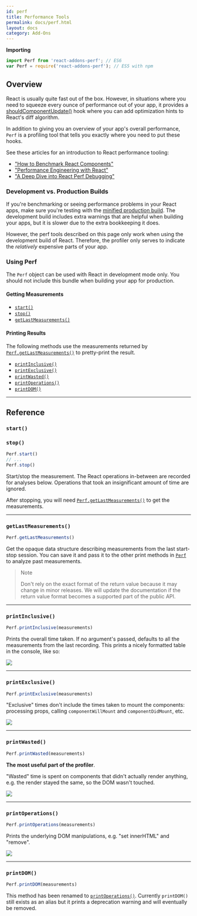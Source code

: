 ```yaml
---
id: perf
title: Performance Tools
permalink: docs/perf.html
layout: docs
category: Add-Ons
---
```


**Importing**

```javascript
import Perf from 'react-addons-perf'; // ES6
var Perf = require('react-addons-perf'); // ES5 with npm
```


## Overview

React is usually quite fast out of the box. However, in situations where you need to squeeze every ounce of performance out of your app, it provides a [shouldComponentUpdate()](/react/docs/react-component.html#shouldcomponentupdate) hook where you can add optimization hints to React's diff algorithm.

In addition to giving you an overview of your app's overall performance, `Perf` is a profiling tool that tells you exactly where you need to put these hooks.

See these articles for an introduction to React performance tooling:

 - ["How to Benchmark React Components"](https://medium.com/code-life/how-to-benchmark-react-components-the-quick-and-dirty-guide-f595baf1014c)
 - ["Performance Engineering with React"](http://benchling.engineering/performance-engineering-with-react/)
 - ["A Deep Dive into React Perf Debugging"](http://benchling.engineering/deep-dive-react-perf-debugging/) 

### Development vs. Production Builds

If you're benchmarking or seeing performance problems in your React apps, make sure you're testing with the [minified production build](/react/downloads.html). The development build includes extra warnings that are helpful when building your apps, but it is slower due to the extra bookkeeping it does.

However, the perf tools described on this page only work when using the development build of React. Therefore, the profiler only serves to indicate the _relatively_ expensive parts of your app.

### Using Perf

The `Perf` object can be used with React in development mode only. You should not include this bundle when building your app for production.

#### Getting Measurements

 - [`start()`](#start)
 - [`stop()`](#stop)
 - [`getLastMeasurements()`](#getlastmeasurements)

#### Printing Results

The following methods use the measurements returned by [`Perf.getLastMeasurements()`](#getlastmeasurements) to pretty-print the result.

 - [`printInclusive()`](#printinclusive)
 - [`printExclusive()`](#printexclusive)
 - [`printWasted()`](#printwasted)
 - [`printOperations()`](#printoperations)
 - [`printDOM()`](#printdom)

* * *

## Reference

### `start()`
### `stop()`

```javascript
Perf.start()
// ...
Perf.stop()
```

Start/stop the measurement. The React operations in-between are recorded for analyses below. Operations that took an insignificant amount of time are ignored.

After stopping, you will need [`Perf.getLastMeasurements()`](#getlastmeasurements) to get the measurements.

* * *

### `getLastMeasurements()`

```javascript
Perf.getLastMeasurements()
```

Get the opaque data structure describing measurements from the last start-stop session. You can save it and pass it to the other print methods in [`Perf`](#printing-results) to analyze past measurements.

> Note
>
> Don't rely on the exact format of the return value because it may change in minor releases. We will update the documentation if the return value format becomes a supported part of the public API.

* * *

### `printInclusive()`

```javascript
Perf.printInclusive(measurements)
```

Prints the overall time taken. If no argument's passed, defaults to all the measurements from the last recording. This prints a nicely formatted table in the console, like so:

![](/react/img/docs/perf-inclusive.png)

* * *

### `printExclusive()`

```javascript
Perf.printExclusive(measurements)
```

"Exclusive" times don't include the times taken to mount the components: processing props, calling `componentWillMount` and `componentDidMount`, etc.

![](/react/img/docs/perf-exclusive.png)

* * *

### `printWasted()`

```javascript
Perf.printWasted(measurements)
```

**The most useful part of the profiler**.

"Wasted" time is spent on components that didn't actually render anything, e.g. the render stayed the same, so the DOM wasn't touched.

![](/react/img/docs/perf-wasted.png)

* * *

### `printOperations()`

```javascript
Perf.printOperations(measurements)
```

Prints the underlying DOM manipulations, e.g. "set innerHTML" and "remove".

![](/react/img/docs/perf-dom.png)

* * *

### `printDOM()`

```javascript
Perf.printDOM(measurements)
```

This method has been renamed to [`printOperations()`](#printoperations). Currently `printDOM()` still exists as an alias but it prints a deprecation warning and will eventually be removed.
